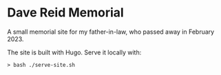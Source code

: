 # Dave Reid Memorial

A small memorial site for my father-in-law, who passed away in February 2023.

The site is built with Hugo. Serve it locally with:

```
> bash ./serve-site.sh
```
